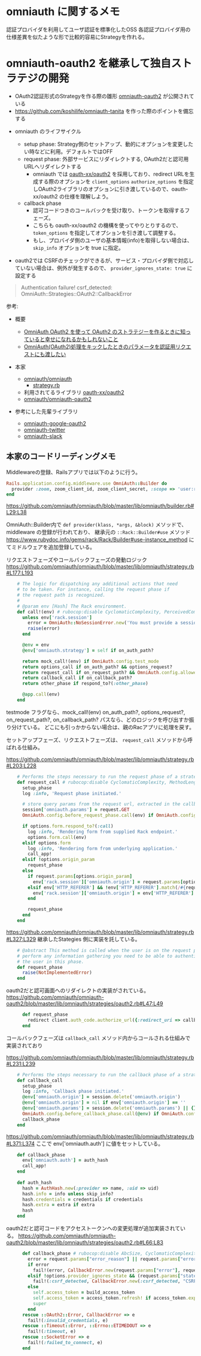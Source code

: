 # omniauth に関するメモ

認証プロバイダを利用してユーザ認証を標準化したOSS
各認証プロバイダ用の仕様差異を似たような形で比較的容易にStrategyを作れる。

# omniauth-oauth2 を継承して独自ストラテジの開発

- OAuth2認証形式のStrategyを作る際の雛形 [omniauth-oauth2](https://github.com/omniauth/omniauth-oauth2) が公開されている
- https://github.com/koshilife/omniauth-tanita を作った際のポイントを備忘する

* omniauth のライフサイクル
  * setup phase: Strategy側のセットアップ、動的にオプションを変更したい時などに利用。デフォルトではOFF
  * request phase: 外部サービスにリダイレクトする, OAuth2だと認可用URLへリダイレクトする
    * omniauth では [oauth-xx/oauth2](https://github.com/oauth-xx/oauth2) を採用しており、redirect URLを生成する際のオプションを `client_options` `authorize_options` を指定しOAuth2ライブラリのオプションに引き渡しているので、oauth-xx/oauth2 の仕様を理解しよう。
  * callback phase
    * 認可コードつきのコールバックを受け取り、トークンを取得するフェーズ。
    * こちらも oauth-xx/oauth2 の機構を使ってやりとりするので、 `token_options` を指定してオプションを引き渡して調整する。
    * もし、プロバイダ側のユーザの基本情報(info)を取得しない場合は、`skip_info` オプションを true に指定。

* oauth2では CSRFのチェックができるが、サービス・プロバイダ側で対応していない場合は、例外が発生するので、 `provider_ignores_state: true` に設定する

>Authentication failure! csrf_detected: OmniAuth::Strategies::OAuth2::CallbackError

参考:

- 概要
  - [OmniAuth OAuth2 を使って OAuth2 のストラテジーを作るときに知っていると幸せになれるかもしれないこと](https://qiita.com/tyamagu2/items/d242b6dd4a20b657bb39)
  - [OmniAuth(OAuth2)処理をキックしたときのパラメータを認証用リクエストにも渡したい](https://qiita.com/t_oginogin/items/dfac4084a1fd1c854006)

- 本家
  - [omniauth/omniauth](https://github.com/omniauth/omniauth)
    - [strategy.rb](https://github.com/omniauth/omniauth/blob/master/lib/omniauth/strategy.rb)
  - 利用されてるライブラリ [oauth-xx/oauth2](https://github.com/oauth-xx/oauth2)
  - [omniauth/omniauth-oauth2](https://github.com/omniauth/omniauth-oauth2)

- 参考にした先輩ライブラリ
  - [omniauth-google-oauth2](https://github.com/zquestz/omniauth-google-oauth2)
  - [omniauth-twitter](https://github.com/arunagw/omniauth-twitter)
  - [omniauth-slack](https://github.com/kmrshntr/omniauth-slack)

## 本家のコードリーディングメモ

Middlewareの登録、Railsアプリでは以下のように行う。

```.rb
Rails.application.config.middleware.use OmniAuth::Builder do
  provider :zoom, zoom_client_id, zoom_client_secret, :scope => 'user:read'
end
```

https://github.com/omniauth/omniauth/blob/master/lib/omniauth/builder.rb#L29:L38

OmniAuth::Builder内で `def provider(klass, *args, &block)` メソッドで、 middleware の登録が行われており、
継承元の `::Rack::Builder#use` メソッド https://www.rubydoc.info/gems/rack/Rack/Builder#use-instance_method
にてミドルウェアを追加登録している。



リクエストフェーズやコールバックフェーズの発動ロジック
https://github.com/omniauth/omniauth/blob/master/lib/omniauth/strategy.rb#L177:L193

```.rb
    # The logic for dispatching any additional actions that need
    # to be taken. For instance, calling the request phase if
    # the request path is recognized.
    #
    # @param env [Hash] The Rack environment.
    def call!(env) # rubocop:disable CyclomaticComplexity, PerceivedComplexity
      unless env['rack.session']
        error = OmniAuth::NoSessionError.new('You must provide a session to use OmniAuth.')
        raise(error)
      end

      @env = env
      @env['omniauth.strategy'] = self if on_auth_path?

      return mock_call!(env) if OmniAuth.config.test_mode
      return options_call if on_auth_path? && options_request?
      return request_call if on_request_path? && OmniAuth.config.allowed_request_methods.include?(request.request_method.downcase.to_sym)
      return callback_call if on_callback_path?
      return other_phase if respond_to?(:other_phase)

      @app.call(env)
    end
```

testmode フラグなら、mock_call!(env)
on_auth_path?, options_request?, on_request_path?, on_callback_path? パスなら、どのロジックを呼び出すか振り分けている。
どこにも引っかからない場合は、親のRacアプリに処理を戻す。

セットアップフェーズ、リクエストフェーズは、 `request_call` メソッドから呼ばれる仕組み。

https://github.com/omniauth/omniauth/blob/master/lib/omniauth/strategy.rb#L203:L228


```.rb
    # Performs the steps necessary to run the request phase of a strategy.
    def request_call # rubocop:disable CyclomaticComplexity, MethodLength, PerceivedComplexity
      setup_phase
      log :info, 'Request phase initiated.'

      # store query params from the request url, extracted in the callback_phase
      session['omniauth.params'] = request.GET
      OmniAuth.config.before_request_phase.call(env) if OmniAuth.config.before_request_phase

      if options.form.respond_to?(:call)
        log :info, 'Rendering form from supplied Rack endpoint.'
        options.form.call(env)
      elsif options.form
        log :info, 'Rendering form from underlying application.'
        call_app!
      elsif !options.origin_param
        request_phase
      else
        if request.params[options.origin_param]
          env['rack.session']['omniauth.origin'] = request.params[options.origin_param]
        elsif env['HTTP_REFERER'] && !env['HTTP_REFERER'].match(/#{request_path}$/)
          env['rack.session']['omniauth.origin'] = env['HTTP_REFERER']
        end

        request_phase
      end
    end
```

https://github.com/omniauth/omniauth/blob/master/lib/omniauth/strategy.rb#L327:L329
継承したStategies 側に実装を託している。

```.rb
    # @abstract This method is called when the user is on the request path. You should
    # perform any information gathering you need to be able to authenticate
    # the user in this phase.
    def request_phase
      raise(NotImplementedError)
    end
```

oauth2だと認可画面へのリダイレクトの実装がされている。
https://github.com/omniauth/omniauth-oauth2/blob/master/lib/omniauth/strategies/oauth2.rb#L47:L49

```.rb
      def request_phase
        redirect client.auth_code.authorize_url({:redirect_uri => callback_url}.merge(authorize_params))
      end
```

コールバックフェーズは `callback_call` メソッド内からコールされる仕組みで実装されており

https://github.com/omniauth/omniauth/blob/master/lib/omniauth/strategy.rb#L231:L239

```.rb
    # Performs the steps necessary to run the callback phase of a strategy.
    def callback_call
      setup_phase
      log :info, 'Callback phase initiated.'
      @env['omniauth.origin'] = session.delete('omniauth.origin')
      @env['omniauth.origin'] = nil if env['omniauth.origin'] == ''
      @env['omniauth.params'] = session.delete('omniauth.params') || {}
      OmniAuth.config.before_callback_phase.call(@env) if OmniAuth.config.before_callback_phase
      callback_phase
    end
```

https://github.com/omniauth/omniauth/blob/master/lib/omniauth/strategy.rb#L371:L374
ここで env['omniauth.auth'] に値をセットしている。

```.rb
    def callback_phase
      env['omniauth.auth'] = auth_hash
      call_app!
    end
    
    def auth_hash
      hash = AuthHash.new(:provider => name, :uid => uid)
      hash.info = info unless skip_info?
      hash.credentials = credentials if credentials
      hash.extra = extra if extra
      hash
    end
```

oauth2だと認可コードをアクセストークンへの変更処理が追加実装されている。
https://github.com/omniauth/omniauth-oauth2/blob/master/lib/omniauth/strategies/oauth2.rb#L66:L83

```.rb
      def callback_phase # rubocop:disable AbcSize, CyclomaticComplexity, MethodLength, PerceivedComplexity
        error = request.params["error_reason"] || request.params["error"]
        if error
          fail!(error, CallbackError.new(request.params["error"], request.params["error_description"] || request.params["error_reason"], request.params["error_uri"]))
        elsif !options.provider_ignores_state && (request.params["state"].to_s.empty? || request.params["state"] != session.delete("omniauth.state"))
          fail!(:csrf_detected, CallbackError.new(:csrf_detected, "CSRF detected"))
        else
          self.access_token = build_access_token
          self.access_token = access_token.refresh! if access_token.expired?
          super
        end
      rescue ::OAuth2::Error, CallbackError => e
        fail!(:invalid_credentials, e)
      rescue ::Timeout::Error, ::Errno::ETIMEDOUT => e
        fail!(:timeout, e)
      rescue ::SocketError => e
        fail!(:failed_to_connect, e)
      end
```
